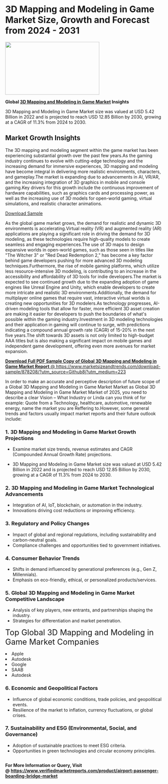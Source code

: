 <H1>3D Mapping and Modeling in Game Market Size, Growth and Forecast from 2024 - 2031</H1><img class="aligncenter size-medium wp-image-584254" src="https://thirdeyenews.in/wp-content/uploads/2024/09/Global-Market-Research-300x168.jpeg" alt="" width="300" height="168" /><p><strong>Global&nbsp;<a href="https://www.marketsizeandtrends.com/download-sample/878208/?utm_source=Github8j?utm_medium=223">3D Mapping and Modeling in Game Market</a> Insights</strong></p><p>3D Mapping and Modeling in Game Market size was valued at USD 5.42 Billion in 2022 and is projected to reach USD 12.85 Billion by 2030, growing at a CAGR of 11.3% from 2024 to 2030.</p><p><h2>Market Growth Insights</h2> <p>The 3D mapping and modeling segment within the game market has been experiencing substantial growth over the past few years.As the gaming industry continues to evolve with cutting-edge technology and the increasing demand for immersive experiences, 3D mapping and modeling have become integral in delivering more realistic environments, characters, and gameplay.The market is expanding due to advancements in AI, VR/AR, and the increasing integration of 3D graphics in mobile and console gaming.Key drivers for this growth include the continuous improvement of hardware capabilities, such as graphics cards and processing power, as well as the increasing use of 3D models for open-world gaming, virtual simulations, and realistic character animations.</p> <p><a href="#">Download Sample</a></p> <p>As the global game market grows, the demand for realistic and dynamic 3D environments is accelerating.Virtual reality (VR) and augmented reality (AR) applications are playing a significant role in driving the demand for 3D modeling, as these technologies require high-quality models to create seamless and engaging experiences.The use of 3D maps to design expansive worlds in open-world games, such as those seen in titles like "The Witcher 3" or "Red Dead Redemption 2," has become a key factor behind game developers pushing for more advanced 3D modeling techniques.Furthermore, the rise of mobile gaming platforms, which utilize less resource-intensive 3D modeling, is contributing to an increase in the accessibility and affordability of 3D tools for indie developers.The market is expected to see continued growth due to the expanding adoption of game engines like Unreal Engine and Unity, which enable developers to create more intricate and realistic 3D environments.Additionally, the demand for multiplayer online games that require vast, interactive virtual worlds is creating new opportunities for 3D modelers.As technology progresses, AI-driven modeling tools that allow for faster, more efficient 3D asset creation are making it easier for developers to push the boundaries of what's possible within the gaming industry.Investment in 3D modeling technologies and their application in gaming will continue to surge, with predictions indicating a compound annual growth rate (CAGR) of 15-20% in the next five years.The shift towards 3D assets is not only limited to high-budget AAA titles but is also making a significant impact on mobile games and independent game development, offering even more avenues for market expansion.</p> <p><a href="#"></p><p><span class=""><strong>Download Full PDF Sample Copy of Global 3D Mapping and Modeling in Game Market Report</strong> @ <a href="https://www.marketsizeandtrends.com/download-sample/878208/?utm_source=Github8j?utm_medium=223" target="_blank">https://www.marketsizeandtrends.com/download-sample/878208/?utm_source=Github8j?utm_medium=223</a></span></p><p>In order to make an accurate and perceptive description of future scope of a Global&nbsp;3D Mapping and Modeling in Game Market Market as Global&nbsp;3D Mapping and Modeling in Game Market Market of 2025, you need to describe a clear Vision &ndash; What Industry or Linda can you think of for example: Quote from a Technology, healthcare, automotive, renewable energy, name the market you are Reffering to.However, some general trends and factors usually impact market reports and their future outlook include:</p><h3>1.&nbsp;<strong>3D Mapping and Modeling in Game Market Growth Projections</strong></h3><ul><li>Examine market size trends, revenue estimates and CAGR (Compounded Annual Growth Rate) projections.</li><li><p>3D Mapping and Modeling in Game Market size was valued at USD 5.42 Billion in 2022 and is projected to reach USD 12.85 Billion by 2030, growing at a CAGR of 11.3% from 2024 to 2030.</p></li></ul><h3>2.&nbsp;<strong>3D Mapping and Modeling in Game Market Technological Advancements</strong></h3><ul><li>Integration of AI, IoT, blockchain, or automation in the industry.</li><li>Innovations driving cost reductions or improving efficiency.</li></ul><h3>3.&nbsp;<strong>Regulatory and Policy Changes</strong></h3><ul><li>Impact of global and regional regulations, including sustainability and carbon-neutral goals.</li><li>Compliance challenges and opportunities tied to government initiatives.</li></ul><h3>4.&nbsp;<strong>Consumer Behavior Trends</strong></h3><ul><li>Shifts in demand influenced by generational preferences (e.g., Gen Z, Millennials).</li><li>Emphasis on eco-friendly, ethical, or personalized products/services.</li></ul><h3>5.&nbsp;<strong>Global 3D Mapping and Modeling in Game Market Competitive Landscape</strong></h3><ul><li>Analysis of key players, new entrants, and partnerships shaping the industry.</li><li>Strategies for differentiation and market penetration.</li></ul><p data-pm-slice="1 1 []"><span style="color: inherit; font-family: inherit; font-size: 25px;">Top Global 3D Mapping and Modeling in Game Market Companies</span></p><div class="" data-test-id=""><p><li>Apple</li><li> Autodesk</li><li> Google</li><li> SAAB</li><li> Autodesk</li></p></div><h3>6.&nbsp;<strong>Economic and Geopolitical Factors</strong></h3><ul><li>Influence of global economic conditions, trade policies, and geopolitical events.</li><li>Resilience of the market to inflation, currency fluctuations, or global crises.</li></ul><h3>7.&nbsp;<strong>Sustainability and ESG (Environmental, Social, and Governance)</strong></h3><ul><li>Adoption of sustainable practices to meet ESG criteria.</li><li>Opportunities in green technologies and circular economy principles.</li></ul><h2><strong style="font-size: 14px;">For More Information or Query, Visit @&nbsp;</strong><a style="background-color: #ffffff; font-size: 14px;" href="https://www.marketsizeandtrends.com/report/3d-mapping-and-modeling-in-game-market/" target="_blank">https://www.verifiedmarketreports.com/product/airport-passenger-boarding-bridge-market</a></h2>